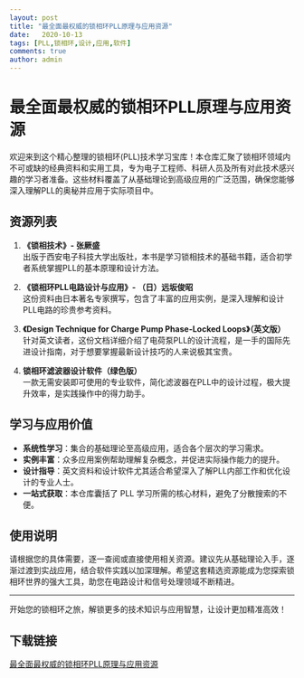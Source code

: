 ```yaml
---
layout: post
title: "最全面最权威的锁相环PLL原理与应用资源"
date:   2020-10-13
tags: [PLL,锁相环,设计,应用,软件]
comments: true
author: admin
---
```

# 最全面最权威的锁相环PLL原理与应用资源

欢迎来到这个精心整理的锁相环(PLL)技术学习宝库！本仓库汇聚了锁相环领域内不可或缺的经典资料和实用工具，专为电子工程师、科研人员及所有对此技术感兴趣的学习者准备。这些材料覆盖了从基础理论到高级应用的广泛范围，确保您能够深入理解PLL的奥秘并应用于实际项目中。

## 资源列表

1. **《锁相技术》- 张厥盛**  
   出版于西安电子科技大学出版社，本书是学习锁相技术的基础书籍，适合初学者系统掌握PLL的基本原理和设计方法。

2. **《锁相环PLL电路设计与应用》- （日）远坂俊昭**  
   这份资料由日本著名专家撰写，包含了丰富的应用实例，是深入理解和设计PLL电路的珍贵参考资料。

3. **《Design Technique for Charge Pump Phase-Locked Loops》（英文版）**  
   针对英文读者，这份文档详细介绍了电荷泵PLL的设计流程，是一手的国际先进设计指南，对于想要掌握最新设计技巧的人来说极其宝贵。

4. **锁相环滤波器设计软件（绿色版）**  
   一款无需安装即可使用的专业软件，简化滤波器在PLL中的设计过程，极大提升效率，是实践操作中的得力助手。

## 学习与应用价值

- **系统性学习**：集合的基础理论至高级应用，适合各个层次的学习需求。
- **实例丰富**：众多应用案例帮助理解复杂概念，并促进实际操作能力的提升。
- **设计指导**：英文资料和设计软件尤其适合希望深入了解PLL内部工作和优化设计的专业人士。
- **一站式获取**：本仓库囊括了 PLL 学习所需的核心材料，避免了分散搜索的不便。

## 使用说明

请根据您的具体需要，逐一查阅或直接使用相关资源。建议先从基础理论入手，逐渐过渡到实战应用，结合软件实践以加深理解。希望这套精选资源能成为您探索锁相环世界的强大工具，助您在电路设计和信号处理领域不断精进。

---

开始您的锁相环之旅，解锁更多的技术知识与应用智慧，让设计更加精准高效！

## 下载链接

[最全面最权威的锁相环PLL原理与应用资源](https://pan.quark.cn/s/8d1a2a64d04e)